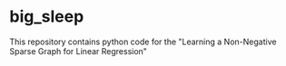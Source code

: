 # big_sleep
This repository contains python code for the "Learning a Non-Negative Sparse Graph for Linear Regression"
